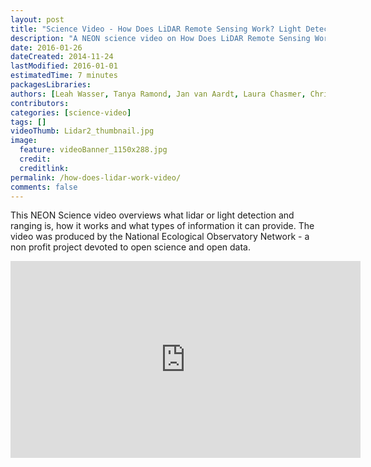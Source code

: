 ```yaml
---
layout: post
title: "Science Video - How Does LiDAR Remote Sensing Work? Light Detection and Ranging"
description: "A NEON science video on How Does LiDAR Remote Sensing Work? Light Detection and Ranging"
date: 2016-01-26
dateCreated: 2014-11-24
lastModified: 2016-01-01
estimatedTime: 7 minutes 
packagesLibraries:
authors: [Leah Wasser, Tanya Ramond, Jan van Aardt, Laura Chasmer, Chris Hopkinson, Crystal Schaaf, Colin Williams]
contributors:
categories: [science-video]
tags: []
videoThumb: Lidar2_thumbnail.jpg
image:
  feature: videoBanner_1150x288.jpg
  credit:
  creditlink:
permalink: /how-does-lidar-work-video/
comments: false
---
```



This NEON Science video overviews what lidar or light detection and ranging is, how it works and what types of information it can provide. The video was produced by the National Ecological Observatory Network - a non profit project devoted to open science and open data.

<iframe width="560" height="315" src="https://www.youtube.com/embed/EYbhNSUnIdU" frameborder="0" allowfullscreen></iframe>